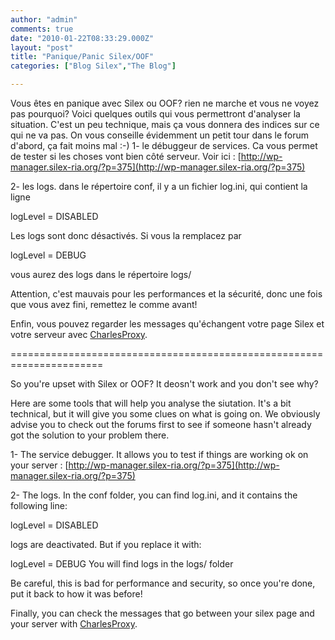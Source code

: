 ```yaml
---
author: "admin"
comments: true
date: "2010-01-22T08:33:29.000Z"
layout: "post"
title: "Panique/Panic Silex/OOF"
categories: ["Blog Silex","The Blog"]

---
```

Vous êtes en panique avec Silex ou OOF? rien ne marche et vous ne voyez pas pourquoi?
Voici quelques outils qui vous permettront d'analyser la situation. C'est un peu technique, mais ça vous donnera des indices sur ce qui ne va pas. On vous conseille évidemment un petit tour dans le forum d'abord, ça fait moins mal :-)
1- le débuggeur de services. Ca vous permet de tester si les choses vont bien côté serveur. Voir ici : [http://wp-manager.silex-ria.org/?p=375](http://wp-manager.silex-ria.org/?p=375)

2- les logs. dans le répertoire conf, il y a un fichier log.ini, qui contient la ligne

logLevel = DISABLED

Les logs sont donc désactivés. Si vous la remplacez par

logLevel = DEBUG

vous aurez des logs dans le répertoire logs/

Attention, c'est mauvais pour les performances et la sécurité, donc une fois que vous avez fini, remettez le comme avant!

Enfin, vous pouvez regarder les messages qu'échangent votre page Silex et votre serveur avec [CharlesProxy](http://www.charlesproxy.com/).

======================================================================

So you're upset with Silex or OOF? It deosn't work and you don't see why?

Here are some tools that will help you analyse the siutation. It's a bit technical, but it will give you some clues on what is going on. We obviously advise you to check out the forums first to see if someone hasn't already got the solution to your problem there.

1- The service debugger. It allows you to test if things are working ok on your server : [http://wp-manager.silex-ria.org/?p=375](http://wp-manager.silex-ria.org/?p=375)

2- The logs. In the conf folder, you can find log.ini, and it contains the following line:

logLevel = DISABLED

logs are deactivated. But if you replace it with:

logLevel = DEBUG
You will find logs in the logs/ folder

Be careful, this is bad for performance and security, so once you're done, put it back to how it was before!

Finally, you can check the messages that go between your silex page and your server with [CharlesProxy](http://www.charlesproxy.com/).


